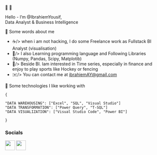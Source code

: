 🔗 🤞

   Hello -
    I’m @IbrahiemYousif,  
     Data Analyst & Business Intelligence

🔗 Some words about me



   - ☕/> when i am not hacking, I do some Freelance work as Fullstack BI Analyst (visualisation)
   - 🌱/> I also Learning programming language and Following Libraries (Numpy, Pandas, Scipy, Matplotib)
   - 🍿/> Beside BI. Iam interested in Time series, especially in finance and enjoy to play sports like Hockey or fencing 
   - ✉️/>  You can contact me at [ibrahiemAY@gmail.com](mailto:ibrahiemAY@gmail.com)

🔗 Some technologies I like working with

    {

    "DATA WAREHOUSING": ["Excel", "SQL", "Visual Studio"]
    "DATA TRANSFORMATION": ["Power Query", "T-SQL"]
    "DATA VISUALIZATION": ["Visual Studio Code", "Power BI"]
   
    }

### Socials

<p align="left"> <a href="https://www.linkedin.com/in/ibrahiem-yousif-48b888196/" target="_blank" rel="noreferrer"><img src="https://raw.githubusercontent.com/danielcranney/readme-generator/main/public/icons/socials/linkedin.svg" width="32" height="32" /></a> <a href="https://www.twitter.com/ibrahiemyousef" target="_blank" rel="noreferrer"><img src="https://raw.githubusercontent.com/danielcranney/readme-generator/main/public/icons/socials/twitter.svg" width="32" height="32" /></a></p>
<!---
IbrahiemYousif/IbrahiemYousif is a ✨ special ✨ repository because its `README.md` (this file) appears on your GitHub profile.
You can click the Preview link to take a look at your changes.
--->
